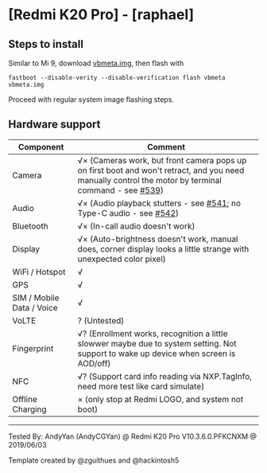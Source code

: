 # [Redmi K20 Pro] - [raphael]

## Steps to install

Similar to Mi 9, download [vbmeta.img](https://github.com/TadiT7/xiaomi_raphael_dump/blob/raphael-user-9-PKQ1.181121.001-V10.3.6.0.PFKCNXM-release-keys/vbmeta.img), then flash with
```
fastboot --disable-verity --disable-verification flash vbmeta vbmeta.img
```
Proceed with regular system image flashing steps.

## Hardware support

| Component                 |      Comment                                              |
|---------------------------|-----------------------------------------------------------|
| Camera                    | √× (Cameras work, but front camera pops up on first boot and won't retract, and you need manually control the motor by terminal command - see [#539](https://github.com/phhusson/treble_experimentations/issues/539))|
| Audio                     | √× (Audio playback stutters - see [#541](https://github.com/phhusson/treble_experimentations/issues/541); no Type-C audio - see [#542](https://github.com/phhusson/treble_experimentations/issues/541))         |
| Bluetooth                 | √× (In-call audio doesn't work)                           |
| Display                   | √× (Auto-brightness doesn't work, manual does, corner display looks a little strange with unexpected color pixel)            |
| WiFi / Hotspot            | √                                                         |
| GPS                       | √                                                         |
| SIM / Mobile Data / Voice | √                                                         |
| VoLTE                     | ? (Untested)                                              |
| Fingerprint               | √? (Enrollment works, recognition a little slowwer maybe due to system setting. Not support to wake up device when screen is AOD/off)                |
| NFC                       | √? (Support card info reading via NXP.TagInfo, need more test like card simulate)                                              |
| Offline Charging          | × (only stop at Redmi LOGO, and system not boot)          |
---

Tested By: AndyYan (AndyCGYan) @ Redmi K20 Pro V10.3.6.0.PFKCNXM @ 2019/06/03

Template created by @zguithues and @hackintosh5